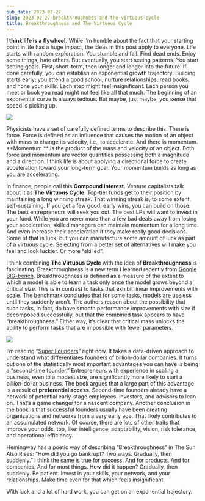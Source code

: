 ```yaml
---
pub_date: 2023-02-27
slug: 2023-02-27-breakthroughness-and-the-virtuous-cycle
title: Breakthroughness and The Virtuous Cycle
---
```


**I think life is a flywheel.** While I’m humble about the fact that your starting point in life has a huge impact, the
ideas in this post apply to everyone. Life starts with random exploration. You stumble and fall. Find dead ends. Enjoy
some things, hate others. But eventually, you start seeing patterns. You start setting goals. First, short-term, then
longer and longer into the future. If done carefully, you can establish an exponential growth trajectory. Building
starts early; you attend a good school, nurture relationships, read books, and hone your skills. Each step might feel
insignificant. Each person you meet or book you read might not feel like all that much. The beginning of an exponential
curve is always tedious. But maybe, just maybe, you sense that speed is picking up.

![](https://storage.googleapis.com/langkilde-se-images/1e539247-fac2-4938-b14f-83b149152665.jpeg)

Physicists have a set of carefully defined terms to describe this. There is force. Force is defined as an influence that
causes the motion of an object with mass to change its velocity, i.e., to accelerate. And there is momentum. **Momentum
** is the product of the mass and velocity of an object. Both force and momentum are vector quantities possessing both a
magnitude and a direction. I think life is about applying a directional force to create acceleration toward your
long-term goal. Your momentum builds as long as you are accelerating.

In finance, people call this **Compound Interest**. Venture capitalists talk about it as **The Virtuous Cycle**.
Top-tier funds get to their position by maintaining a long winning streak. That winning streak is, to some extent,
self-sustaining. If you get a few good, early wins, you can build on those. The best entrepreneurs will seek you out.
The best LPs will want to invest in your fund. While you are never more than a few bad deals away from losing your
acceleration, skilled managers can maintain momentum for a long time. And even increase their acceleration if they make
really good decisions. Some of that is luck, but you can manufacture some amount of luck as part of a virtuous cycle.
Selecting from a better set of alternatives will make you feel and look luckier. Or more “skilled”.

I think combining **The Virtuous Cycle** with the idea of **Breakthroughness** is fascinating. Breakthroughness is a new
term I learned recently from [Google BIG-bench](https://github.com/google/BIG-bench). Breakthroughness is defined as a
measure of the extent to which a model is able to learn a task only once the model grows beyond a critical size. This is
in contrast to tasks that exhibit linear improvements with scale. The benchmark concludes that for some tasks, models
are useless until they suddenly aren’t. The authors reason about the possibility that such tasks, in fact, do have
smooth performance improvements with size if decomposed successfully, but that the combined task appears to have
“breakthroughness.” Either way, it’s clear that critical mass unlocks the ability to perform tasks that are impossible
with fewer parameters.

![](https://storage.googleapis.com/langkilde-se-images/bfa8d8c9-b7be-4cea-a170-69885542bf9f.jpeg)

I’m
reading “[Super Founders](https://www.amazon.se/Super-Founders-Reveals-Billion-Dollar-Startups/dp/1541768426/ref=asc_df_1541768426/?hvadid=476556295340&hvdev=c&hvdvcmdl=&hvlocint=&hvlocphy=1012511&hvnetw=g&hvpone=&hvpos=&hvptwo=&hvqmt=&hvrand=10669114641641229857&hvtargid=pla-1128305520704&linkCode=df0&psc=1&tag=shpngadsglede-21)”
right now. It takes a data-driven approach to understand what differentiates founders of billion-dollar companies. It
turns out one of the statistically most important advantages you can have is being a “second-time founder.”
Entrepreneurs with experience in scaling a business, even to a modest size, are significantly more likely to start a
billion-dollar business. The book argues that a large part of this advantage is a result of **preferential access**.
Second-time founders already have a network of potential early-stage employees, investors, and advisors to lean on.
That’s a game changer for a nascent company. Another conclusion in the book is that successful founders usually have
been creating organizations and networks from a very early age. That likely contributes to an accumulated network. Of
course, there are lots of other traits that improve your odds, too, like: intelligence, adaptability, vision, risk
tolerance, and operational efficiency.

Hemingway has a poetic way of describing “Breakthroughness” in The Sun Also Rises: “How did you go bankrupt? Two ways.
Gradually, then suddenly.” I think the same is true for success. And for products. And for companies. And for most
things. How did it happen? Gradually, then suddenly. Be patient. Invest in your skills, your network, and your
relationships. Make time even for that which feels insignificant.

With luck and a lot of hard work, you can get on an exponential trajectory.